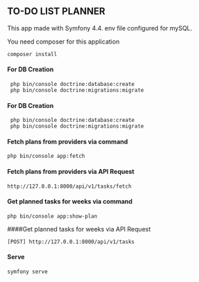 ## TO-DO LIST PLANNER

This app made with Symfony 4.4. env file configured for mySQL.

You need composer for this application
```
composer install
```

#### For DB Creation
```
 php bin/console doctrine:database:create
 php bin/console doctrine:migrations:migrate
```

#### For DB Creation
```
 php bin/console doctrine:database:create
 php bin/console doctrine:migrations:migrate
```
#### Fetch plans from providers via command
```
php bin/console app:fetch
```
#### Fetch plans from providers via API Request
```
http://127.0.0.1:8000/api/v1/tasks/fetch
```
#### Get planned tasks for weeks via command
```
php bin/console app:show-plan
```
####Get planned tasks for weeks via API Request
```
[POST] http://127.0.0.1:8000/api/v1/tasks
```
#### Serve
```
symfony serve
```
